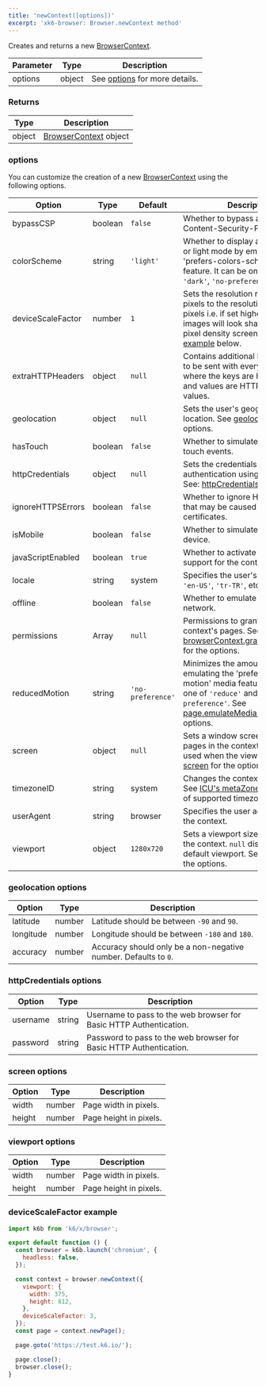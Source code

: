 ```yaml
---
title: 'newContext([options])'
excerpt: 'xk6-browser: Browser.newContext method'
---
```


Creates and returns a new [BrowserContext](/javascript-api/xk6-browser/browsercontext/).

| Parameter | Type   | Description                               |
| --------- | ------ | ----------------------------------------- |
| options   | object | See [options](#options) for more details. |

### Returns

| Type   | Description                                                          |
| ------ | -------------------------------------------------------------------- |
| object | [BrowserContext](/javascript-api/xk6-browser/browsercontext/) object |

### options

You can customize the creation of a new [BrowserContext](/javascript-api/xk6-browser/browsercontext/) using the following options.

<!-- vale off -->

| Option                              | Type    | Default           | Description                                                                                                                                                                                                                                       |
|-------------------------------------|---------|-------------------|---------------------------------------------------------------------------------------------------------------------------------------------------------------------------------------------------------------------------------------------------|
| bypassCSP                           | boolean | `false`           | Whether to bypass a page's Content-Security-Policy.                                                                                                                                                                                               |
| colorScheme                         | string  | `'light'`         | Whether to display a page in dark or light mode by emulating the 'prefers-colors-scheme' media feature. It can be one of `'light'`, `'dark'`, `'no-preference'`.                                                                                  |
| <BWIPT id="433"/> deviceScaleFactor | number  | `1`               | Sets the resolution ratio in physical pixels to the resolution in CSS pixels i.e. if set higher than `1`, then images will look sharper on high pixel density screens. See an [example](#devicescalefactor-example) below.                        |
| extraHTTPHeaders                    | object  | `null`            | Contains additional HTTP headers to be sent with every request, where the keys are HTTP headers and values are HTTP header values.                                                                                                                |
| <BWIPT id="435"/> geolocation       | object  | `null`            | Sets the user's geographical location. See [geolocation](#geolocation-options) for the options.                                                                                                                                                   |
| <BWIPT id="436"/> hasTouch          | boolean | `false`           | Whether to simulate a device with touch events.                                                                                                                                                                                                   |
| httpCredentials                     | object  | `null`            | Sets the credentials for HTTP authentication using Basic Auth. See: [httpCredentials](#httpcredentials-options).                                                                                                                                  |
| ignoreHTTPSErrors                   | boolean | `false`           | Whether to ignore HTTPS errors that may be caused by invalid certificates.                                                                                                                                                                        |
| isMobile                            | boolean | `false`           | Whether to simulate a mobile device.                                                                                                                                                                                                              |
| javaScriptEnabled                   | boolean | `true`            | Whether to activate JavaScript support for the context.                                                                                                                                                                                           |
| locale                              | string  | system            | Specifies the user's locale, such as `'en-US'`, `'tr-TR'`, etc.                                                                                                                                                                                   |
| offline                             | boolean | `false`           | Whether to emulate an offline network.                                                                                                                                                                                                            |
| permissions                         | Array   | `null`            | Permissions to grant for the context's pages. See [browserContext.grantPermissions()](/javascript-api/xk6-browser/browsercontext#browsercontext-grantpermissions-permissions-options) for the options.                                            |
| reducedMotion                       | string  | `'no-preference'` | Minimizes the amount of motion by emulating the 'prefers-reduced-motion' media feature. It can be one of `'reduce'` and `'no-preference'`. See [page.emulateMedia()](/javascript-api/xk6-browser/page#page-emulatemedia-options) for the options. |
| screen                              | object  | `null`            | Sets a window screen size for all pages in the context. It can only be used when the viewport is set. See: [screen](#screen-options) for the options.                                                                                             |
| timezoneID                          | string  | system            | Changes the context's timezone. See [ICU's metaZones.txt](https://cs.chromium.org/chromium/src/third_party/icu/source/data/misc/metaZones.txt?rcl=faee8bc70570192d82d2978a71e2a615788597d1) for a list of supported timezone IDs.                 |
| userAgent                           | string  | browser           | Specifies the user agent to use in the context.                                                                                                                                                                                                   |
| viewport                            | object  | `1280x720`        | Sets a viewport size for all pages in the context. `null` disables the default viewport. See: [viewport](#viewport-options) for the options.                                                                                                      |

<!-- vale on -->

### geolocation options

| Option    | Type   | Description                                                     |
|-----------|--------|-----------------------------------------------------------------|
| latitude  | number | Latitude should be between `-90` and `90`.                      |
| longitude | number | Longitude should be between `-180` and `180`.                   |
| accuracy  | number | Accuracy should only be a non-negative number. Defaults to `0`. |

### httpCredentials options

| Option   | Type   | Description                                                        |
| -------- | ------ | ------------------------------------------------------------------ |
| username | string | Username to pass to the web browser for Basic HTTP Authentication. |
| password | string | Password to pass to the web browser for Basic HTTP Authentication. |

### screen options

| Option | Type   | Description            |
| ------ | ------ | ---------------------- |
| width  | number | Page width in pixels.  |
| height | number | Page height in pixels. |

<!-- vale off -->

### viewport options

<!-- vale on -->

| Option | Type   | Description            |
| ------ | ------ | ---------------------- |
| width  | number | Page width in pixels.  |
| height | number | Page height in pixels. |

<!-- vale off -->

### deviceScaleFactor example

```javascript
import k6b from 'k6/x/browser';

export default function () {
  const browser = k6b.launch('chromium', {
    headless: false,
  });

  const context = browser.newContext({
    viewport: {
      width: 375,
      height: 812,
    },
    deviceScaleFactor: 3,
  });
  const page = context.newPage();

  page.goto('https://test.k6.io/');

  page.close();
  browser.close();
}
```
